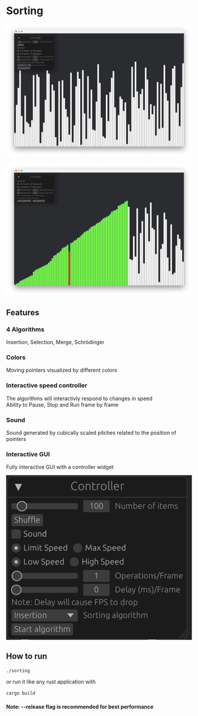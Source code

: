 # Sorting

![App](assets/app.png "App")

![Running](assets/running.png "Running")

## Features

### 4 Algorithms

Insertion, Selection, Merge, Schrödinger

### Colors

Moving pointers visualized by different colors

### Interactive speed controller

The algorithms will interactivly respond to changes in speed\
Ability to Pause, Stop and Run frame by frame

### Sound

Sound generated by cubically scaled pitches related to the position of pointers

### Interactive GUI

Fully interactive GUI with a controller widget

![Controller](assets/controller.png "Controller")

## How to run

```zsh
./sorting
```

or run it like any rust application with

```zsh
cargo build
```
#### Note: --release flag is recommended for best performance